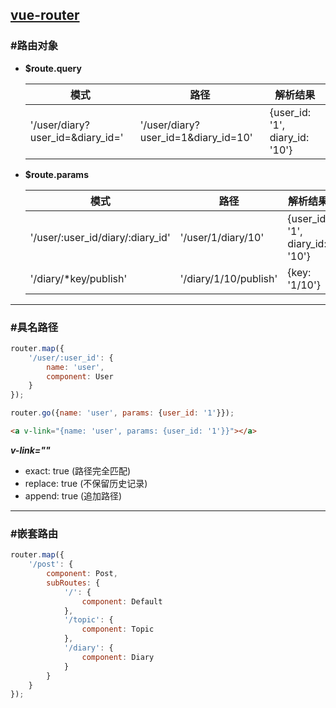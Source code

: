 ## [vue-router](http://router.vuejs.org/zh-cn/index.html) ##

### #路由对象 ###
+ __$route.query__

    | 模式 | 路径 | 解析结果 |
    | -------------------------------- | ----------------------------------- | ------------------------------ |
    | '/user/diary?user_id=&diary_id=' | '/user/diary?user_id=1&diary_id=10' | {user_id: '1', diary_id: '10'} |

+ __$route.params__

    | 模式 | 路径 | 解析结果 |
    | -------------------------------- | --------------------- | ------------------------------ |
    | '/user/:user_id/diary/:diary_id' | '/user/1/diary/10'    | {user_id: '1', diary_id: '10'} |
    | '/diary/*key/publish'            | '/diary/1/10/publish' | {key: '1/10'}                  |

*****

### #具名路径 ###

```javascript
router.map({
    '/user/:user_id': {
        name: 'user',
        component: User
    }
});
```
```javascript
router.go({name: 'user', params: {user_id: '1'}});
```
```html
<a v-link="{name: 'user', params: {user_id: '1'}}"></a>
```

___v-link=""___
+ exact: true (路径完全匹配)
+ replace: true (不保留历史记录)
+ append: true (追加路径)

*****

### #嵌套路由 ###

```javascript
router.map({
    '/post': {
        component: Post,
        subRoutes: {
            '/': {
                component: Default
            },
            '/topic': {
                component: Topic
            },
            '/diary': {
                component: Diary
            }
        }
    }
});
```